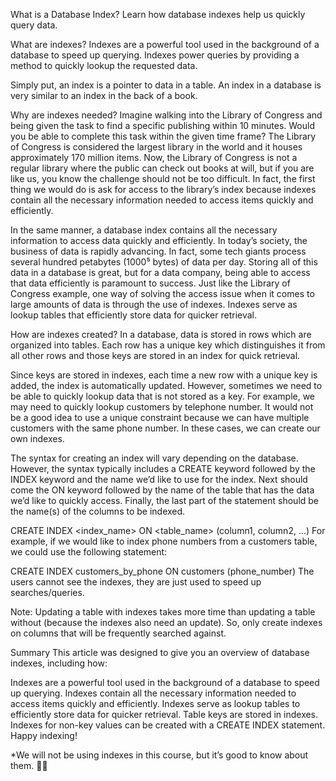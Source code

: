 What is a Database Index?
Learn how database indexes help us quickly query data.

What are indexes?
Indexes are a powerful tool used in the background of a database to speed up querying. Indexes power queries by providing a method to quickly lookup the requested data.

Simply put, an index is a pointer to data in a table. An index in a database is very similar to an index in the back of a book.

Why are indexes needed?
Imagine walking into the Library of Congress and being given the task to find a specific publishing within 10 minutes. Would you be able to complete this task within the given time frame? The Library of Congress is considered the largest library in the world and it houses approximately 170 million items. Now, the Library of Congress is not a regular library where the public can check out books at will, but if you are like us, you know the challenge should not be too difficult. In fact, the first thing we would do is ask for access to the library’s index because indexes contain all the necessary information needed to access items quickly and efficiently.

In the same manner, a database index contains all the necessary information to access data quickly and efficiently. In today’s society, the business of data is rapidly advancing. In fact, some tech giants process several hundred petabytes (1000⁵ bytes) of data per day. Storing all of this data in a database is great, but for a data company, being able to access that data efficiently is paramount to success. Just like the Library of Congress example, one way of solving the access issue when it comes to large amounts of data is through the use of indexes. Indexes serve as lookup tables that efficiently store data for quicker retrieval.

How are indexes created?
In a database, data is stored in rows which are organized into tables. Each row has a unique key which distinguishes it from all other rows and those keys are stored in an index for quick retrieval.

Since keys are stored in indexes, each time a new row with a unique key is added, the index is automatically updated. However, sometimes we need to be able to quickly lookup data that is not stored as a key. For example, we may need to quickly lookup customers by telephone number. It would not be a good idea to use a unique constraint because we can have multiple customers with the same phone number. In these cases, we can create our own indexes.

The syntax for creating an index will vary depending on the database. However, the syntax typically includes a CREATE keyword followed by the INDEX keyword and the name we’d like to use for the index. Next should come the ON keyword followed by the name of the table that has the data we’d like to quickly access. Finally, the last part of the statement should be the name(s) of the columns to be indexed.

CREATE INDEX <index_name>
ON <table_name> (column1, column2, ...)
For example, if we would like to index phone numbers from a customers table, we could use the following statement:

CREATE INDEX customers_by_phone
ON customers (phone_number)
The users cannot see the indexes, they are just used to speed up searches/queries.

Note: Updating a table with indexes takes more time than updating a table without (because the indexes also need an update). So, only create indexes on columns that will be frequently searched against.

Summary
This article was designed to give you an overview of database indexes, including how:

Indexes are a powerful tool used in the background of a database to speed up querying.
Indexes contain all the necessary information needed to access items quickly and efficiently.
Indexes serve as lookup tables to efficiently store data for quicker retrieval.
Table keys are stored in indexes.
Indexes for non-key values can be created with a CREATE INDEX statement.
Happy indexing!

*We will not be using indexes in this course, but it’s good to know about them. 👩‍🏫